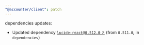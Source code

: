 ```yaml
---
"@accounter/client": patch
---
```

dependencies updates:
  - Updated dependency [`lucide-react@0.512.0` ↗︎](https://www.npmjs.com/package/lucide-react/v/0.512.0) (from `0.511.0`, in `dependencies`)
